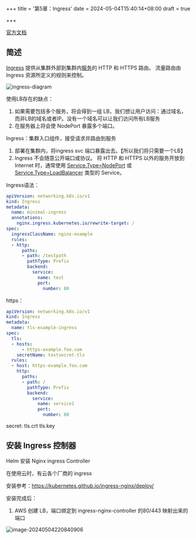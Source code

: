 +++
title = '第5章：Ingress'
date = 2024-05-04T15:40:14+08:00
draft = true

+++

[官方文档](https://kubernetes.io/zh-cn/docs/concepts/services-networking/ingress/)

## 简述

[Ingress](https://kubernetes.io/docs/reference/generated/kubernetes-api/v1.30/#ingress-v1-networking-k8s-io) 提供从集群外部到集群内[服务](https://kubernetes.io/zh-cn/docs/concepts/services-networking/service/)的 HTTP 和 HTTPS 路由。 流量路由由 Ingress 资源所定义的规则来控制。

![ingress-diagram](https://kubernetes.io/zh-cn/docs/images/ingress.svg "Title")

使用LB存在的缺点：

1. 如果需要包括多个服务，将会得到一组 LB，我们想让用户访问：通过域名，而非LB的域名或者IP。没有一个域名可以让我们访问所有LB服务
2. 在服务器上将会使 NodePort 暴露多个端口。



Ingress：集群入口组件，接受请求并路由到服务

1. 部署在集群内，将ingress svc 端口暴露出去。【所以我们将只需要一个LB】
2. Ingress 不会随意公开端口或协议。 将 HTTP 和 HTTPS 以外的服务开放到 Internet 时，通常使用 [Service.Type=NodePort](https://kubernetes.io/zh-cn/docs/concepts/services-networking/service/#type-nodeport) 或 [Service.Type=LoadBalancer](https://kubernetes.io/zh-cn/docs/concepts/services-networking/service/#loadbalancer) 类型的 Service。

Ingress语法：

```yml
apiVersion: networking.k8s.io/v1
kind: Ingress
metadata:
  name: minimal-ingress
  annotations:
    nginx.ingress.kubernetes.io/rewrite-target: /
spec:
  ingressClassName: nginx-example
  rules:
  - http:
      paths:
      - path: /testpath
        pathType: Prefix
        backend:
          service:
            name: test
            port:
              number: 80

```

https：

```yml
apiVersion: networking.k8s.io/v1
kind: Ingress
metadata:
  name: tls-example-ingress
spec:
  tls:
  - hosts:
      - https-example.foo.com
    secretName: testsecret-tls
  rules:
  - host: https-example.foo.com
    http:
      paths:
      - path: /
        pathType: Prefix
        backend:
          service:
            name: service1
            port:
              number: 80
```

secret: tls.crt tls.key



## 安装 Ingress 控制器

Helm 安装 Nginx ingress Controller

在使用云时，有云各个厂商的 ingress

安装参考：https://kubernetes.github.io/ingress-nginx/deploy/

安装完成后：

1. AWS 创建 LB，端口绑定到 ingress-nginx-controller 的80/443 映射出来的端口

![image-20240504220840906](/images/image-20240504220840906.png "Title")


